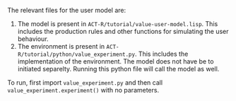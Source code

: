 The relevant files for the user model are: 
1) The model is present in `ACT-R/tutorial/value-user-model.lisp`. This includes the production rules and other functions for simulating the user behaviour.
2) The environment is present in `ACT-R/tutorial/python/value_experiment.py`. This includes the implementation of the environment. The model does not have be to initiated separelty. Running this python file will call the model as well.

To run, first import `value_experiment.py` and then call `value_experiment.experiment()` with no parameters. 
